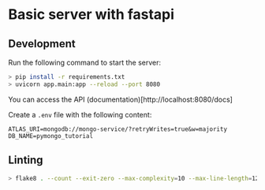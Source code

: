 # Basic server with fastapi

## Development

Run the following command to start the server:

```bash
> pip install -r requirements.txt
> uvicorn app.main:app --reload --port 8080
```

You can access the API (documentation)[http://localhost:8080/docs]

Create a `.env` file with the following content:

```
ATLAS_URI=mongodb://mongo-service/?retryWrites=true&w=majority
DB_NAME=pymongo_tutorial
```

## Linting

```bash
> flake8 . --count --exit-zero --max-complexity=10 --max-line-length=127 --statistics
```

